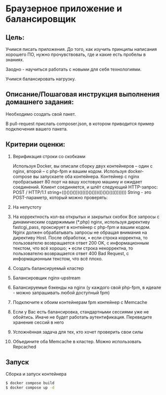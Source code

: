 # Браузерное приложение и балансировщик

## Цель:

Учимся писать приложения. До того, как изучить принципы написания хорошего ПО, нужно прочувствовать, где и какие есть пробелы в знаниях.

Заодно - научиться работать с новыми для себя технологиями.

Учимся балансировать нагрузку.

## Описание/Пошаговая инструкция выполнения домашнего задания:

Необходимо создать свой пакет.

В pull-request прислать composer.json, в котором приводится пример подключения вашего пакета.

## Критерии оценки:
1. Верификация строки со скобками 
   
    Используя Docker, вы описали сборку двух контейнеров – один с nginx, второй – с php-fpm и вашим кодом.
   Используя docker-compose вы запускаете оба контейнера.
   Контейнер с nginx пробрасывает 80 порт на вашу хостовую машину и ожидает соединений.
   Клиент соединяется, и шлёт следующий HTTP-запрос:
   POST / HTTP/1.1
   string=(()()()()))((((()()()))(()()()(((()))))))
   String - это POST-параметр, который можно проверять:

2. На непустоту
3. На корректность кол-ва открытых и закрытых скобок
      Все запросы с динамическим содержимым (*.php) nginx, используя директиву fastcgi_pass, проксирует в контейнер с php-fpm и вашим кодом.
      Nginx должен обрабатывать запросы не обращая внимания на директиву Host. После обработки,
      • если строка корректна, то пользователю возвращается ответ 200 OK, с информационным текстом, что всё хорошо;
      • если строка некорректна, то пользователю возвращается ответ 400 Bad Request, с информационным текстом, что всё плохо.
      
4. Создать балансируемый кластер
      
5. Балансировщик nginx-upstream
      
6. Балансируемые бэкенды на nginx (у каждого свой php-fpm, в идеале - можно запрашивать любой доступный fpm)
      
7. Подключите к обоим контейнерам fpm контейнер с Memcache
      
8. Если у Вас есть балансировка, стандартными сессиями уже не обойтись. Иначе не будет работать аутентификация. Переведите хранение сессий в него
      
9. Усложнённая задача для тех, кто хочет проверить свои силы
      
10. Объедините оба Memcache в кластер. Можно использовать Repcached

## Запуск

Сборка и запуск контейнера

```bash
$ docker compose build
$ docker compose up -d
```